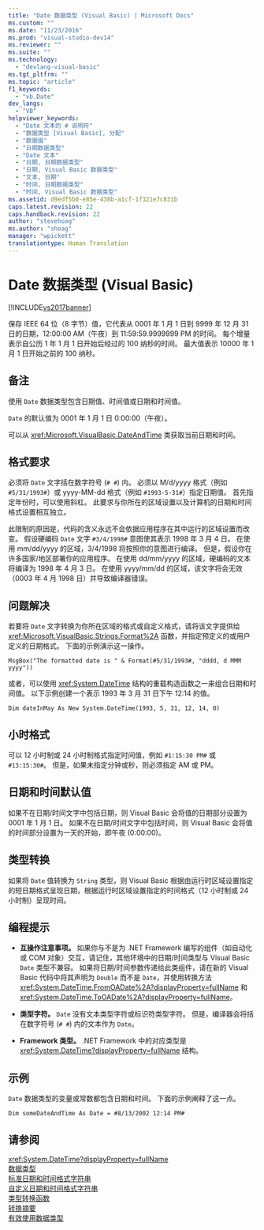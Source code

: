 ```yaml
---
title: "Date 数据类型 (Visual Basic) | Microsoft Docs"
ms.custom: ""
ms.date: "11/23/2016"
ms.prod: "visual-studio-dev14"
ms.reviewer: ""
ms.suite: ""
ms.technology: 
  - "devlang-visual-basic"
ms.tgt_pltfrm: ""
ms.topic: "article"
f1_keywords: 
  - "vb.Date"
dev_langs: 
  - "VB"
helpviewer_keywords: 
  - "Date 文本的 # 说明符"
  - "数据类型 [Visual Basic], 分配"
  - "数据值"
  - "日期数据类型"
  - "Date 文本"
  - "日期, 日期数据类型"
  - "日期, Visual Basic 数据类型"
  - "文本, 日期"
  - "时间, 日期数据类型"
  - "时间, Visual Basic 数据类型"
ms.assetid: d9edf5b0-e85e-438b-a1cf-1f321e7c831b
caps.latest.revision: 22
caps.handback.revision: 22
author: "stevehoag"
ms.author: "shoag"
manager: "wpickett"
translationtype: Human Translation
---
```

# Date 数据类型 (Visual Basic)
[!INCLUDE[vs2017banner](../../../csharp/includes/vs2017banner.md)]

保存 IEEE 64 位（8 字节）值，它代表从 0001 年 1 月 1 日到 9999 年 12 月 31 日的日期，12:00:00 AM（午夜）到 11:59:59.9999999 PM 的时间。  每个增量表示自公历 1 年 1 月 1 日开始后经过的 100 纳秒的时间。  最大值表示 10000 年 1 月 1 日开始之前的 100 纳秒。  
  
## 备注  
 使用 `Date` 数据类型包含日期值、时间值或日期和时间值。  
  
 `Date` 的默认值为 0001 年 1 月 1 日 0:00:00（午夜）。  
  
 可以从 <xref:Microsoft.VisualBasic.DateAndTime> 类获取当前日期和时间。  
  
## 格式要求  
 必须将 `Date` 文字括在数字符号 \(`# #`\) 内。  必须以 M\/d\/yyyy 格式（例如 `#5/31/1993#`）或 yyyy\-MM\-dd 格式（例如 `#1993-5-31#`）指定日期值。  首先指定年份时，可以使用斜杠。  此要求与你所在的区域设置以及计算机的日期和时间格式设置相互独立。  
  
 此限制的原因是，代码的含义永远不会依据应用程序在其中运行的区域设置而改变。  假设硬编码 `Date` 文字 `#3/4/1998#` 意图使其表示 1998 年 3 月 4 日。  在使用 mm\/dd\/yyyy 的区域，3\/4\/1998 将按照你的意图进行编译。  但是，假设你在许多国家\/地区部署你的应用程序。  在使用 dd\/mm\/yyyy 的区域，硬编码的文本将编译为 1998 年 4 月 3 日。  在使用 yyyy\/mm\/dd 的区域，该文字将会无效（0003 年 4 月 1998 日）并导致编译器错误。  
  
## 问题解决  
 若要将 `Date` 文字转换为你所在区域的格式或自定义格式，请将该文字提供给 <xref:Microsoft.VisualBasic.Strings.Format%2A> 函数，并指定预定义的或用户定义的日期格式。  下面的示例演示这一操作。  
  
```  
MsgBox("The formatted date is " & Format(#5/31/1993#, "dddd, d MMM yyyy"))  
```  
  
 或者，可以使用 <xref:System.DateTime> 结构的重载构造函数之一来组合日期和时间值。  以下示例创建一个表示 1993 年 3 月 31 日下午 12:14 的值。  
  
```  
Dim dateInMay As New System.DateTime(1993, 5, 31, 12, 14, 0)   
```  
  
## 小时格式  
 可以 12 小时制或 24 小时制格式指定时间值，例如 `#1:15:30 PM#` 或 `#13:15:30#`。  但是，如果未指定分钟或秒，则必须指定 AM 或 PM。  
  
## 日期和时间默认值  
 如果不在日期\/时间文字中包括日期，则 Visual Basic 会将值的日期部分设置为 0001 年 1 月 1 日。  如果不在日期\/时间文字中包括时间，则 Visual Basic 会将值的时间部分设置为一天的开始，即午夜 \(0:00:00\)。  
  
## 类型转换  
 如果将 `Date` 值转换为 `String` 类型，则 Visual Basic 根据由运行时区域设置指定的短日期格式呈现日期，根据运行时区域设置指定的时间格式（12 小时制或 24 小时制）呈现时间。  
  
## 编程提示  
  
-   **互操作注意事项。** 如果你与不是为 .NET Framework 编写的组件（如自动化或 COM 对象）交互，请记住，其他环境中的日期\/时间类型与 Visual Basic `Date` 类型不兼容。  如果将日期\/时间参数传递给此类组件，请在新的 Visual Basic 代码中将其声明为 `Double` 而不是 `Date`，并使用转换方法 <xref:System.DateTime.FromOADate%2A?displayProperty=fullName> 和 <xref:System.DateTime.ToOADate%2A?displayProperty=fullName>。  
  
-   **类型字符。** `Date` 没有文本类型字符或标识符类型字符。  但是，编译器会将括在数字符号 \(`# #`\) 内的文本作为 `Date`。  
  
-   **Framework 类型。** .NET Framework 中的对应类型是 <xref:System.DateTime?displayProperty=fullName> 结构。  
  
## 示例  
 `Date` 数据类型的变量或常数都包含日期和时间。  下面的示例阐释了这一点。  
  
```  
Dim someDateAndTime As Date = #8/13/2002 12:14 PM#  
```  
  
## 请参阅  
 <xref:System.DateTime?displayProperty=fullName>   
 [数据类型](../../../visual-basic/language-reference/data-types/data-type-summary.md)   
 [标准日期和时间格式字符串](../Topic/Standard%20Date%20and%20Time%20Format%20Strings.md)   
 [自定义日期和时间格式字符串](../Topic/Custom%20Date%20and%20Time%20Format%20Strings.md)   
 [类型转换函数](../../../visual-basic/language-reference/functions/type-conversion-functions.md)   
 [转换摘要](../../../visual-basic/language-reference/keywords/conversion-summary.md)   
 [有效使用数据类型](../../../visual-basic/programming-guide/language-features/data-types/efficient-use-of-data-types.md)